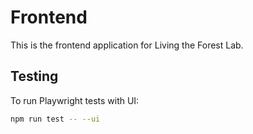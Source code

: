# Frontend

This is the frontend application for Living the Forest Lab.

## Testing

To run Playwright tests with UI:

```bash
npm run test -- --ui
```

